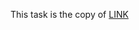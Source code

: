This task is the copy of [LINK](https://github.com/ara2am/Competitive-programming/blob/master/informatics.mccme.ru/Авторские%20курсы/Фирма%201С.%20Алгоритмы.%20Олимпиадное%20программирование%20на%20языке%20Java%20для%20школьников/Стартовый%20модуль/Задачи%20на%20оператор%20цикла/S.%20Замечательные%20числа%20-%201/3544.cpp)
